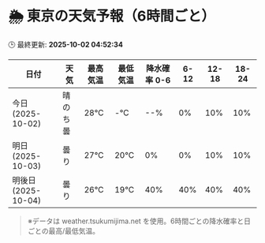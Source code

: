 # 🌦️ 東京の天気予報（6時間ごと）

🕒 最終更新: **2025-10-02 04:52:34**

| 日付 | 天気 | 最高気温 | 最低気温 | 降水確率 0-6 | 6-12 | 12-18 | 18-24 |
|------|------|----------|----------|------------|------|------|------|
| 今日 (2025-10-02) | 晴のち曇 | 28℃ | -℃ | --% | 0% | 10% | 10% |
| 明日 (2025-10-03) | 曇り | 27℃ | 20℃ | 0% | 0% | 10% | 10% |
| 明後日 (2025-10-04) | 曇り | 26℃ | 19℃ | 40% | 40% | 40% | 40% |

> ※データは weather.tsukumijima.net を使用。6時間ごとの降水確率と日ごとの最高/最低気温。